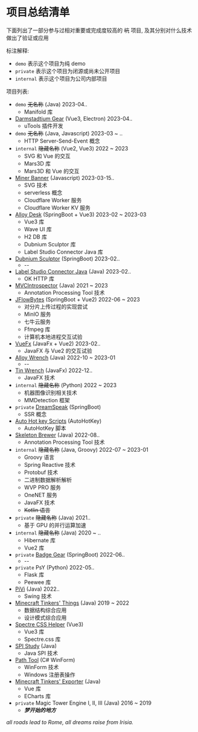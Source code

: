 # 项目总结清单

下面列出了一部分参与过相对重要或完成度较高的 ~~坑~~ 项目,
及其分别对什么技术做出了验证或应用

标注解释:

* `demo` 表示这个项目为纯 demo
* `private` 表示这个项目为闭源或尚未公开项目
* `internal` 表示这个项目为公司内部项目

项目列表:

* `demo` ~~无名称~~ (Java) 2023-04..
  * Manifold 库
* [Darmstadtium Gear](https://github.com/FirokOtaku/DarmstadtiumGear) (Vue3, Electron) 2023-04..
  * uTools 插件开发
* `demo` ~~无名称~~ (Java, Javascript) 2023-03 ~ ..
  * HTTP Server-Send-Event 概念
* `internal` ~~隐藏名称~~ (Vue2, Vue3) 2022 ~ 2023
  * SVG 和 Vue 的交互
  * Mars3D 库
  * Mars3D 和 Vue 的交互
* [Miner Banner](https://github.com/FirokOtaku/MinerBanner) (Javascript) 2023-03-15..
  * SVG 技术
  * serverless 概念
  * Cloudflare Worker 服务
  * Cloudflare Worker KV 服务
* [Alloy Desk](https://github.com/FirokOtaku/AlloyDesk) (SpringBoot + Vue3) 2023-02 ~ 2023-03
  * Vue3 库
  * Wave UI 库
  * H2 DB 库
  * Dubnium Sculptor 库
  * Label Studio Connector Java 库
* [Dubnium Sculptor](https://github.com/FirokOtaku/DubniumSculptor) (SpringBoot) 2023-02..
  * --
* [Label Studio Connector Java](https://github.com/FirokOtaku/LabelStudioConnectorJava) (Java) 2023-02..
  * OK HTTP 库
* [MVCIntrospector](https://github.com/FirokOtaku/MVCIntrospector) (Java) 2021 ~ 2023
  * Annotation Processing Tool 技术
* [JFlowBytes](https://github.com/FirokOtaku/JFlowBytes) (SpringBoot + Vue2) 2022-06 ~ 2023
  * 对分片上传过程的实现尝试
  * MinIO 服务
  * 七牛云服务
  * Ffmpeg 库
  * 计算机本地进程交互试验
* [VueFx](https://github.com/FirokOtaku/VueFx) (JavaFx + Vue2) 2023-02..
  * JavaFX 与 Vue2 的交互试验
* [Alloy Wrench](https://github.com/FirokOtaku/AlloyWrench) (Java) 2022-10 ~ 2023-01
  * --
* [Tin Wrench](https://github.com/FirokOtaku/TinWrench) (JavaFx) 2022-12..
  * JavaFX 技术
* `internal` ~~隐藏名称~~ (Python) 2022 ~ 2023
  * 机器图像识别相关技术
  * MMDetection 框架
* `private` [DreamSpeak](https://github.com/FirokOtaku/DreamSpeak) (SpringBoot)
  * SSR 概念
* [Auto Hot key Scripts](https://github.com/FirokOtaku/AutoHotKeyScripts) (AutoHotKey)
  * AutoHotKey 脚本
* [Skeleton Brewer](https://github.com/FirokOtaku/SkeletonBrewer) (Java) 2022-08..
  * Annotation Processing Tool 技术
* `internal` ~~隐藏名称~~ (Java, Groovy) 2022-07 ~ 2023-01
  * Groovy 语言
  * Spring Reactive 技术
  * Protobuf 技术
  * 二进制数据解析解析
  * WVP PRO 服务
  * OneNET 服务
  * JavaFX 技术
  * ~~Kotlin 语言~~
* `private` ~~隐藏名称~~ (Java) 2021..
  * 基于 GPU 的并行运算加速
* `internal` ~~隐藏名称~~ (Java) 2020 ~ ..
  * Hibernate 库
  * Vue2 库
* `private` [Badge Gear](https://github.com/FirokOtaku/BadgeGear) (SpringBoot) 2022-06..
  * --
* `private` PsY (Python) 2022-05..
  * Flask 库
  * Peewee 库
* [PiVi](https://github.com/FirokOtaku/Pivi) (Java) 2022..
  * Swing 技术
* [Minecraft Tinkers' Things](https://github.com/FirokOtaku/MinecraftTinkersThings) (Java) 2019 ~ 2022
  * 数据结构综合应用
  * 设计模式综合应用
* [Spectre CSS Helper](https://github.com/FirokOtaku/SpectreCSSHelper) (Vue3)
  * Vue3 库
  * Spectre.css 库
* [SPI Study](https://github.com/FirokOtaku/SPIStudy) (Java)
  * Java SPI 技术
* [Path Tool](https://github.com/FirokOtaku/PathTool) (C# WinForm)
  * WinForm 技术
  * Windows 注册表操作
* [Minecraft Tinkers' Exporter](https://github.com/FirokOtaku/MinecraftTinkersExporter) (Java)
  * Vue 库
  * ECharts 库
* `private` Magic Tower Engine Ⅰ, Ⅱ, Ⅲ (Java) 2016 ~ 2019
  * **_梦开始的地方_**

_all roads lead to Rome,_
_all dreams raise from Irisia._
